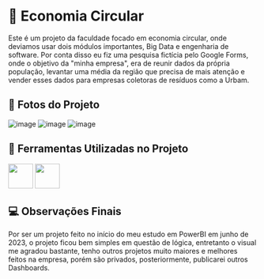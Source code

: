 # 🔄 Economia Circular

Este é um projeto da faculdade focado em economia circular, onde deviamos usar dois módulos importantes,
Big Data e engenharia de software.
Por conta disso eu fiz uma pesquisa fictícia pelo Google Forms, onde o objetivo da "minha empresa", era de reunir dados da própria população,
levantar uma média da região que precisa de mais atenção e vender esses dados para empresas coletoras de resíduos como a Urbam.

## 📸 Fotos do Projeto

![image](https://github.com/viladavi6/sjc-limpeza-faculdade/assets/158050165/b7792e6e-d35e-4e46-9ada-b93ef718b47b)
![image](https://github.com/user-attachments/assets/806809b7-a82f-4b07-a748-4aaaeec2b5cc)
![image](https://github.com/viladavi6/sjc-limpeza-faculdade/assets/158050165/9572f46f-8a3e-4935-b384-1d2a11918d77)

## 🔗 Ferramentas Utilizadas no Projeto

<div>
  <img width="50px" lang="50px" src="https://cdn.jsdelivr.net/gh/devicons/devicon@latest/icons/figma/figma-original.svg" />
  <img width="50px" lang="50px" src="https://upload.wikimedia.org/wikipedia/commons/thumb/c/cf/New_Power_BI_Logo.svg/1200px-New_Power_BI_Logo.svg.png" />
</div>

## 💻 Observações Finais

Por ser um projeto feito no início do meu estudo em PowerBI em junho de 2023, o projeto ficou bem simples em questão de lógica,
entretanto o visual me agradou bastante, tenho outros projetos muito maiores e melhores feitos na empresa, porém são privados, posteriormente,
publicarei outros Dashboards.
